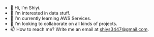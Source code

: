 - 👋 Hi, I’m Shiyi.
- 🔢 I’m interested in data stuff.
- 🌱 I’m currently learning AWS Services.
- 💞️ I’m looking to collaborate on all kinds of projects.
- 📫 How to reach me? Write me an email at shiys3447@gmail.com.

<!---
shiyis/shiyis is a ✨ special ✨ repository because its `README.md` (this file) appears on your GitHub profile.
You can click the Preview link to take a look at your changes.
--->
